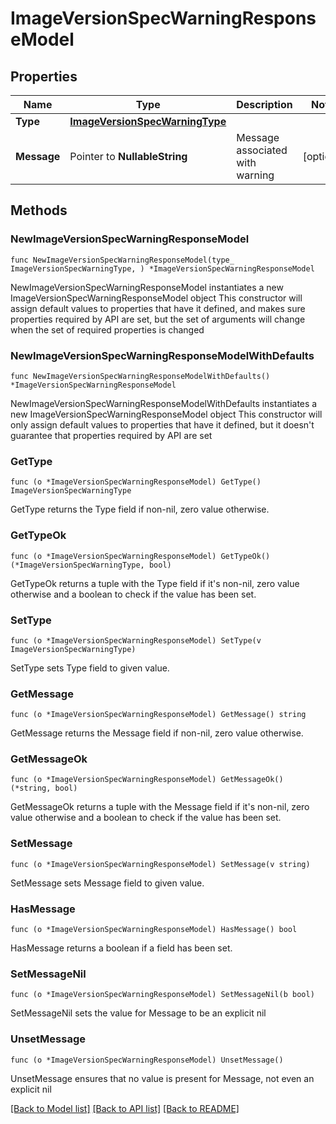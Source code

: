 # ImageVersionSpecWarningResponseModel

## Properties

Name | Type | Description | Notes
------------ | ------------- | ------------- | -------------
**Type** | [**ImageVersionSpecWarningType**](ImageVersionSpecWarningType.md) |  | 
**Message** | Pointer to **NullableString** | Message associated with warning | [optional] 

## Methods

### NewImageVersionSpecWarningResponseModel

`func NewImageVersionSpecWarningResponseModel(type_ ImageVersionSpecWarningType, ) *ImageVersionSpecWarningResponseModel`

NewImageVersionSpecWarningResponseModel instantiates a new ImageVersionSpecWarningResponseModel object
This constructor will assign default values to properties that have it defined,
and makes sure properties required by API are set, but the set of arguments
will change when the set of required properties is changed

### NewImageVersionSpecWarningResponseModelWithDefaults

`func NewImageVersionSpecWarningResponseModelWithDefaults() *ImageVersionSpecWarningResponseModel`

NewImageVersionSpecWarningResponseModelWithDefaults instantiates a new ImageVersionSpecWarningResponseModel object
This constructor will only assign default values to properties that have it defined,
but it doesn't guarantee that properties required by API are set

### GetType

`func (o *ImageVersionSpecWarningResponseModel) GetType() ImageVersionSpecWarningType`

GetType returns the Type field if non-nil, zero value otherwise.

### GetTypeOk

`func (o *ImageVersionSpecWarningResponseModel) GetTypeOk() (*ImageVersionSpecWarningType, bool)`

GetTypeOk returns a tuple with the Type field if it's non-nil, zero value otherwise
and a boolean to check if the value has been set.

### SetType

`func (o *ImageVersionSpecWarningResponseModel) SetType(v ImageVersionSpecWarningType)`

SetType sets Type field to given value.


### GetMessage

`func (o *ImageVersionSpecWarningResponseModel) GetMessage() string`

GetMessage returns the Message field if non-nil, zero value otherwise.

### GetMessageOk

`func (o *ImageVersionSpecWarningResponseModel) GetMessageOk() (*string, bool)`

GetMessageOk returns a tuple with the Message field if it's non-nil, zero value otherwise
and a boolean to check if the value has been set.

### SetMessage

`func (o *ImageVersionSpecWarningResponseModel) SetMessage(v string)`

SetMessage sets Message field to given value.

### HasMessage

`func (o *ImageVersionSpecWarningResponseModel) HasMessage() bool`

HasMessage returns a boolean if a field has been set.

### SetMessageNil

`func (o *ImageVersionSpecWarningResponseModel) SetMessageNil(b bool)`

 SetMessageNil sets the value for Message to be an explicit nil

### UnsetMessage
`func (o *ImageVersionSpecWarningResponseModel) UnsetMessage()`

UnsetMessage ensures that no value is present for Message, not even an explicit nil

[[Back to Model list]](../README.md#documentation-for-models) [[Back to API list]](../README.md#documentation-for-api-endpoints) [[Back to README]](../README.md)


